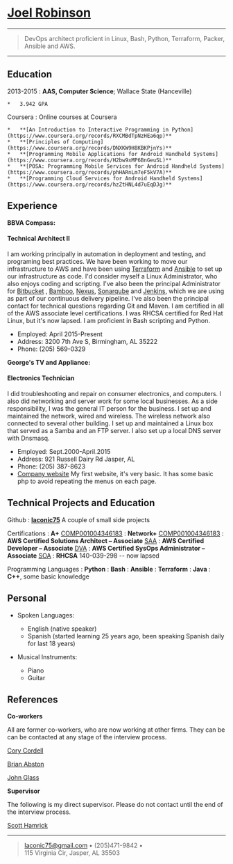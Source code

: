 [Joel Robinson](https://www.linkedin.com/in/joel-robinson-b0096b26/)
============

----

>  DevOps architect proficient in Linux, Bash, Python, Terraform, Packer, Ansible and AWS.
> 

----

Education
---------

2013-2015 
:   **AAS, Computer Science**; Wallace State (Hanceville)

    *   3.942 GPA

Coursera
:   Online courses at Coursera

    *   **[An Introduction to Interactive Programming in Python](https://www.coursera.org/records/RXCMBdTpNzHEa6qp)**
    *   **[Principles of Computing](https://www.coursera.org/records/DNXKW9H8KBKPjnYs)**
    *   **[Programming Mobile Applications for Android Handheld Systems](https://www.coursera.org/records/H2bw9xMP6BnGeuSL)**
    *   **[POSA: Programming Mobile Services for Android Handheld Systems](https://www.coursera.org/records/phHARnLm7eF5kV7A)**
    *   **[Programming Cloud Services for Android Handheld Systems](https://www.coursera.org/records/hzZtHNL4d7uEqDJg)**

Experience
----------
**BBVA Compass:**

#### Technical Architect II

I am working principally in automation in deployment and testing, and programing best practices. 
We have been working to move our infrastructure to AWS and have been using [Terraform](https://www.terraform.io) and [Ansible](https://www.ansible.com)
to set up our infrastructure as code. I'd consider myself a Linux Administrator, who also enjoys
coding and scripting. I've also been the principal Administrator for [Bitbucket](https://www.atlassian.com/software/bitbucket/server)
, [Bamboo](https://www.atlassian.com/software/bamboo), [Nexus](https://www.atlassian.com/software/bamboo), 
[Sonarqube](https://www.sonarqube.org/) and [Jenkins](https://jenkins.io), which we are using as part
of our continuous delivery pipeline. I've also been the principal contact for technical questions regarding Git and Maven. 
I am certified in all of the AWS associate level certifications.
I was RHCSA certified for Red Hat Linux, but it's now lapsed.  I am proficient in Bash scripting and Python. 
* Employed: April 2015-Present
* Address: 3200 7th Ave S, Birmingham, AL 35222
* Phone: (205) 569-0329


**George's TV and Appliance:**

#### Electronics Technician

I did troubleshooting and repair on consumer electronics, and computers. I also did 
networking and server work for some local businesses. As a side responsibility, I was the 
general IT person for the business. I set up and maintained the network, wired and wireless. 
The wireless network also connected to several other building. I set up and maintained a Linux box
that served as a Samba and an FTP server. I also set up a local DNS server with Dnsmasq.

* Employed: Sept.2000-April.2015
* Address: 921 Russell Dairy Rd Jasper, AL
* Phone: (205) 387-8623
* [Company website](http://www.georgestv.net) My first website, it's very basic.
  It has some basic php to avoid repeating the menus on each page.

Technical Projects and Education 
--------------------------------

Github 
:   [**laconic75**](https://github.com/laconic75) A couple of small side projects

Certifications
:   **A+** [COMP001004346183](https://www.certmetrics.com/comptia/public/transcript.aspx?transcript=LW62JPE2LEBEQM5Q)
:   **Network+** [COMP001004346183](https://www.certmetrics.com/comptia/public/transcript.aspx?transcript=LW62JPE2LEBEQM5Q)
:   **AWS Certified Solutions Architect – Associate** [SAA](https://www.certmetrics.com/amazon/public/transcript.aspx?transcript=Z9V2WN121FQE1HK3)
:   **AWS Certified Developer – Associate** [DVA](https://www.certmetrics.com/amazon/public/transcript.aspx?transcript=Z9V2WN121FQE1HK3)
:   **AWS Certified SysOps Administrator – Associate** [SOA](https://www.certmetrics.com/amazon/public/transcript.aspx?transcript=Z9V2WN121FQE1HK3)
:   **RHCSA** 140-039-298 -- now lapsed

Programming Languages
:   **Python**
:   **Bash**
:   **Ansible**
:   **Terraform**
:   **Java**
:   **C++**, some basic knowledge 


Personal
----------------------------------------

* Spoken Languages:

     * English (native speaker)
     * Spanish (started learning 25 years ago, been speaking Spanish daily for last 18 years) 

* Musical Instruments:
     * Piano
     * Guitar

References
----------------------------------------
**Co-workers**

All are former co-workers, who are now working at other firms. They can be can be contacted at any 
stage of the interview process. 

[Cory Cordell](linkedin.com/in/corywcordell)

[Brian Abston](linkedin.com/in/brianabston)

[John Glass](linkedin.com/in/john-glass-6610002)

**Supervisor**

The following is my direct supervisor. Please do not contact until the end of the interview process. 

[Scott Hamrick](linkedin.com/in/scott-hamrick-79258823)

----

> <laconic75@gmail.com> •  (205)471-9842 •  
> 115 Virginia Cir, Jasper, AL 35503
